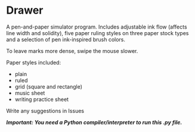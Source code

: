 # Drawer
A pen-and-paper simulator program. Includes adjustable ink flow (affects line width and solidity), five paper ruling styles on three paper stock types and a selection
of pen ink-inspired brush colors.

To leave marks more dense, swipe the mouse slower.

Paper styles included:
- plain
- ruled
- grid (square and rectangle)
- music sheet
- writing practice sheet

Write any suggestions in Issues

**_Important: You need a Python compiler/interpreter to run this .py file._**
